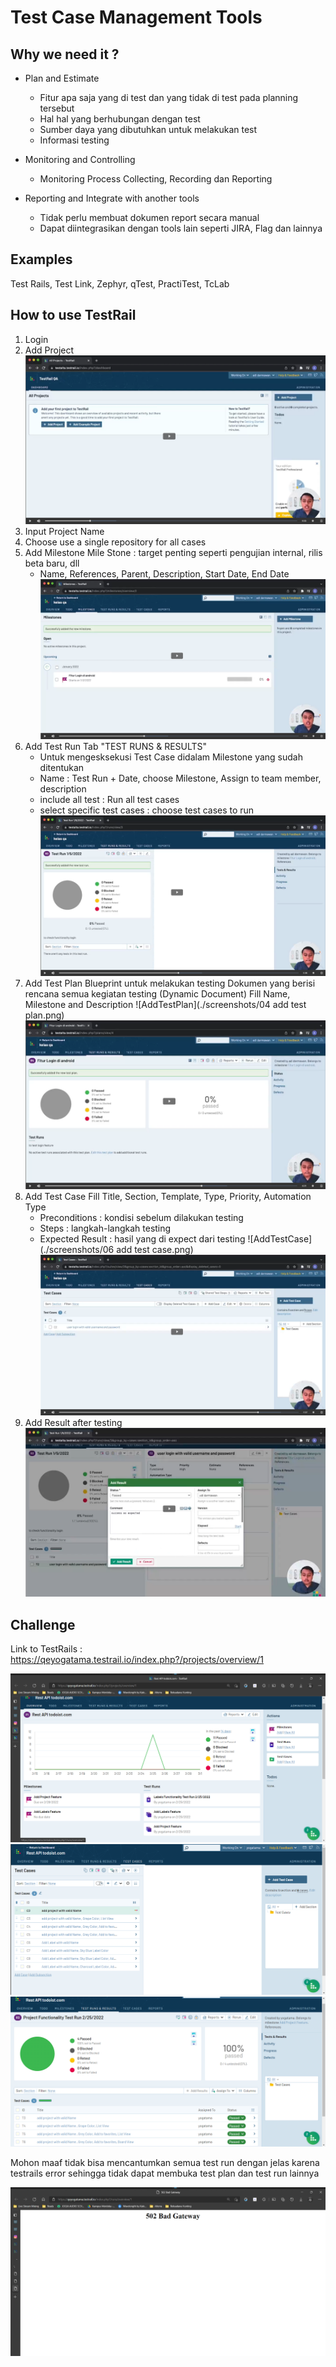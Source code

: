 # Test Case Management Tools

## Why we need it ?

- Plan and Estimate
    - Fitur apa saja yang di test dan yang tidak di test pada planning tersebut
    - Hal hal yang berhubungan dengan test
    - Sumber daya yang dibutuhkan untuk melakukan test
    - Informasi testing

- Monitoring and Controlling
    - Monitoring Process Collecting, Recording dan Reporting

- Reporting and Integrate with another tools
    - Tidak perlu membuat dokumen report secara manual
    - Dapat diintegrasikan dengan tools lain seperti JIRA, Flag dan lainnya

## Examples
Test Rails, Test Link, Zephyr, qTest, PractiTest, TcLab

## How to use TestRail
1. Login
2. Add Project
![AddProject](./screenshots/01addproject.png)
3. Input Project Name
4. Choose use a single repository for all cases
5. Add Milestone
    Mile Stone : target penting seperti pengujian internal, rilis beta baru, dll
    - Name, References, Parent, Description, Start Date, End Date
    ![AddMilestone](./screenshots/02addmilestone.png)
6. Add Test Run
    Tab "TEST RUNS & RESULTS"
    - Untuk mengesksekusi Test Case didalam Milestone yang sudah ditentukan
    - Name : Test Run + Date, choose Milestone, Assign to team member, description
    - include all test : Run all test cases
    - select specific test cases : choose test cases to run
    ![AddTestRun](./screenshots/03addtestrun.png)
7. Add Test Plan
    Blueprint untuk melakukan testing
    Dokumen yang berisi rencana semua kegiatan testing (Dynamic Document)
    Fill Name, Milestone and Description
    ![AddTestPlan](./screenshots/04 add test plan.png)
    ![TestPlanOverview](./screenshots/05TestPlanOverview.png)
8. Add Test Case
    Fill Title, Section, Template, Type, Priority, Automation Type
    - Preconditions     : kondisi sebelum dilakukan testing
    - Steps             : langkah-langkah testing
    - Expected Result   : hasil yang di expect dari testing
    ![AddTestCase](./screenshots/06 add test case.png)
    ![TestCaseOverview](./screenshots/07TestCaseOverview.png)
9. Add Result after testing
    ![AddResult](./screenshots/08addresult.png)

## Challenge
Link to TestRails : https://qeyogatama.testrail.io/index.php?/projects/overview/1

![Overview](./screenshots/Overview.png)
![All_TC](./screenshots/AllTestCases.png)
![TC_Run](./screenshots/ProjectFunctionalityTestRun2252022TC.png)

Mohon maaf tidak bisa mencantumkan semua test run dengan jelas karena testrails error sehingga tidak dapat membuka test plan dan test run lainnya

![Error](./screenshots/TestRailsError.png)